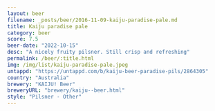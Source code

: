```yaml
---
layout: beer
filename: _posts/beer/2016-11-09-kaiju-paradise-pale.md
title: Kaiju paradise pale
category: beer
score: 7.5
beer-date: "2022-10-15"
desc: "A nicely fruity pilsner. Still crisp and refreshing"
permalink: /beer/:title.html
img: /img/list/kaiju-paradise-pale.jpeg
untappd: "https://untappd.com/b/kaiju-beer-paradise-pils/2864305"
country: "Australia"
brewery: "KAIJU! Beer"
breweryURL: "brewery/kaiju--beer.html"
style: "Pilsner - Other"
---
```

